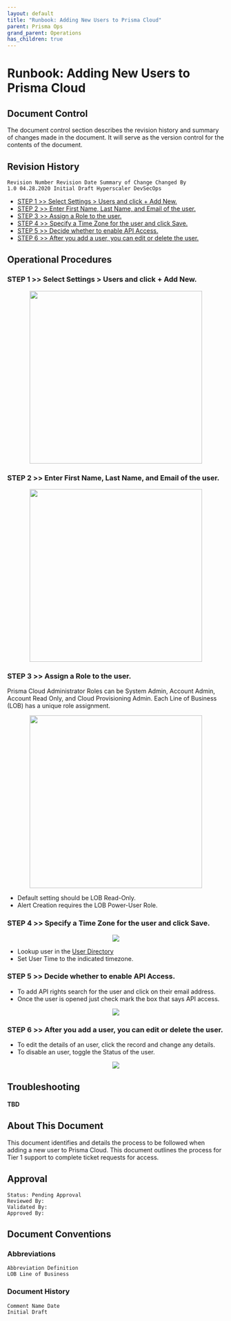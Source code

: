 ```yaml
---
layout: default
title: "Runbook: Adding New Users to Prisma Cloud"
parent: Prisma Ops
grand_parent: Operations
has_children: true
---
```


# Runbook: Adding New Users to Prisma Cloud

## Document Control

The document control section describes the revision history and summary of changes made in the document. It will serve as the version control
for the contents of the document.

## Revision History

```
Revision Number Revision Date Summary of Change Changed By
1.0 04.28.2020 Initial Draft Hyperscaler DevSecOps
```

- [STEP 1 >> Select Settings > Users and click + Add New.](#step-1------select-settings---users-and-click---add-new)
- [STEP 2 >> Enter First Name, Last Name, and Email of the user.](#step-2------enter-first-name--last-name--and-email-of-the-user)
- [STEP 3 >> Assign a Role to the user.](#step-3------assign-a-role-to-the-user)
- [STEP 4 >> Specify a Time Zone for the user and click Save.](#step-4------specify-a-time-zone-for-the-user-and-click-save)
- [STEP 5 >> Decide whether to enable API Access.](#step-5------decide-whether-to-enable-api-access)
- [STEP 6 >> After you add a user, you can edit or delete the user.](#step-6------after-you-add-a-user--you-can-edit-or-delete-the-user)

## Operational Procedures

### STEP 1 >> Select Settings > Users and click + Add New.

<p style="text-align: center;">
  <img width="" height="400" align="center" src="/assets/docs-images/new_user_account/add_user_first_image.png">

</p>

### STEP 2 >> Enter First Name, Last Name, and Email of the user.

<p style="text-align: center;">
  <img width="" height="400" align="center" src="/assets/docs-images/new_user_account/add_new_user.png">
</p>

### STEP 3 >> Assign a Role to the user.

Prisma Cloud Administrator Roles can be System Admin, Account Admin, Account Read Only, and Cloud Provisioning Admin.
Each Line of Business (LOB) has a unique role assignment.

<p style="text-align: center;">
  <img width="" height="400" align="center" src="/assets/docs-images/new_user_account/select_group.png">
</p>

- Default setting should be LOB Read-Only.
- Alert Creation requires the LOB Power-User Role.

### STEP 4 >> Specify a Time Zone for the user and click Save.

<p style="text-align: center;">
  <img width="" height="" src="/assets/docs-images/new_user_account/timezone.png">
</p>

- Lookup user in the [User Directory](https://people.wdf.sap.corp/#/)
- Set User Time to the indicated timezone.

### STEP 5 >> Decide whether to enable API Access.

- To add API rights search for the user and click on their email address.
- Once the user is opened just check mark the box that says API access.

<p style="text-align: center;">
  <img width="" height="" src="/assets/docs-images/new_user_account/add-new-admin-complete.png">
</p>

### STEP 6 >> After you add a user, you can edit or delete the user.

- To edit the details of an user, click the record and change any details.
- To disable an user, toggle the Status of the user.

<p style="text-align: center;">
  <img width="" height="" align="center" src="/assets/docs-images/new_user_account/manage-users.png">
</p>

## Troubleshooting

#### TBD

## About This Document

This document identifies and details the process to be followed when adding a new user to Prisma Cloud. This document outlines the process for Tier 1 support to complete ticket requests for access.

## Approval

```
Status: Pending Approval
Reviewed By:
Validated By:
Approved By:
```

## Document Conventions

### Abbreviations

```
Abbreviation Definition
LOB Line of Business
```

### Document History

```
Comment Name Date
Initial Draft
```
